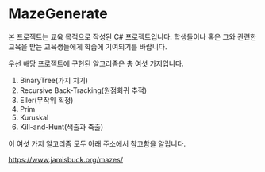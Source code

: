 # MazeGenerate

본 프로젝트는 교육 목적으로 작성된 C# 프로젝트입니다. 학생들이나 혹은 그와 관련한 교육을 받는 교육생들에게 학습에 기여되기를 바랍니다. 

우선 해당 프로젝트에 구현된 알고리즘은 총 여섯 가지입니다. 

1. BinaryTree(가지 치기)
2. Recursive Back-Tracking(원점회귀 추적)
3. Eller(무작위 획정)
4. Prim
5. Kuruskal
6. Kill-and-Hunt(색출과 축출)

이 여섯 가지 알고리즘 모두 아래 주소에서 참고함을 알립니다. 

https://www.jamisbuck.org/mazes/

